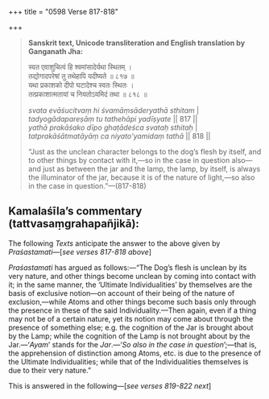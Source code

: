 +++
title = "0598 Verse 817-818"

+++
> **Sanskrit text, Unicode transliteration and English translation by Ganganath Jha:** 
>
> स्वत एवाशुचित्वं हि श्वमांसादेर्यथा स्थितम् ।  
> तद्योगादपरेषां तु तथेहापि यदीष्यते ॥ ८१७ ॥  
> यथा प्रकाशको दीपो घटादेश्च स्वतः स्थितः ।  
> तत्प्रकाशात्मतायां च नियतोऽयमिदं तथा ॥ ८१८ ॥ 
>
> *svata evāśucitvaṃ hi śvamāṃsāderyathā sthitam* \|  
> *tadyogādapareṣāṃ tu tathehāpi yadīṣyate* \|\| 817 \|\|  
> *yathā prakāśako dīpo ghaṭādeśca svataḥ sthitaḥ* \|  
> *tatprakāśātmatāyāṃ ca niyato'yamidaṃ tathā* \|\| 818 \|\| 
>
> “Just as the unclean character belongs to the dog’s flesh by itself, and to other things by contact with it,—so in the case in question also—and just as between the jar and the lamp, the lamp, by itself, is always the illuminator of the jar, because it is of the nature of light,—so also in the case in question.”—(817-818)



## Kamalaśīla’s commentary (tattvasaṃgrahapañjikā):

The following *Texts* anticipate the answer to the above given by *Praśastamati*—[*see verses 817-818 above*]

*Praśastamati* has argued as follows:—“The Dog’s flesh is unclean by its very nature, and other things become unclean by coming into contact with it; in the same manner, the ‘Ultimate Individualities’ by themselves are the basis of exclusive notion—on account of their being of the nature of exclusion,—while Atoms and other things become such basis only through the presence in these of the said Individuality.—Then again, even if a thing may not be of a certain nature, yet its notion may come about through the presence of something else; e.g. the cognition of the Jar is brought about by the Lamp; while the cognition of the Lamp is not brought about by the Jar.—‘*Ayam*’ stands for the *Jar*.—‘*So also in the case in question*’;—that is, the apprehension of distinction among Atoms, etc. is due to the presence of the Ultimate Individualities; while that of the Individualities themselves is due to their very nature.”

This is answered in the following—[*see verses 819-822 next*]


